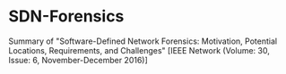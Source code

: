 # SDN-Forensics

Summary of "Software-Defined Network Forensics: Motivation, Potential Locations, Requirements, and Challenges" [IEEE Network (Volume: 30, Issue: 6, November-December 2016)]
